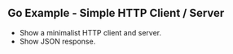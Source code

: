Go Example - Simple HTTP Client / Server
----------------------------------------

* Show a minimalist HTTP client and server.
* Show JSON response.
